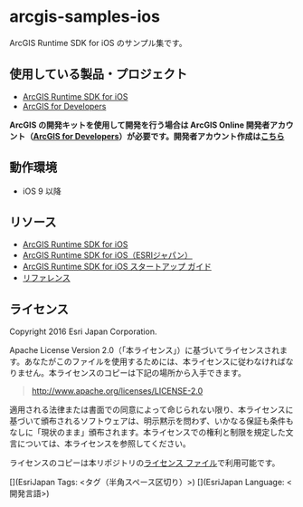 # arcgis-samples-ios

ArcGIS Runtime SDK for iOS のサンプル集です。

## 使用している製品・プロジェクト

* [ArcGIS Runtime SDK for iOS](https://developers.arcgis.com/ios/)
* [ArcGIS for Developers](https://developers.arcgis.com/en/)

**ArcGIS の開発キットを使用して開発を行う場合は ArcGIS Online 開発者アカウント（[ArcGIS for Developers](https://developers.arcgis.com/en/)）が必要です。開発者アカウント作成は[こちら](https://esrijapan.github.io/arcgis-dev-resources/get-dev-account/)**

## 動作環境

* iOS 9 以降

## リソース

* [ArcGIS Runtime SDK for iOS](https://developers.arcgis.com/ios/)
* [ArcGIS Runtime SDK for iOS（ESRIジャパン）](https://www.esrij.com/products/arcgis-runtime-sdk-for-ios/)
* [ArcGIS Runtime SDK for iOS スタートアップ ガイド](http://www.esrij.com/products/arcgis-runtime-sdk-for-ios/documents/)
* [リファレンス](https://developers.arcgis.com/ios/latest/api-reference/)


## ライセンス
Copyright 2016 Esri Japan Corporation.

Apache License Version 2.0（「本ライセンス」）に基づいてライセンスされます。あなたがこのファイルを使用するためには、本ライセンスに従わなければなりません。本ライセンスのコピーは下記の場所から入手できます。

> http://www.apache.org/licenses/LICENSE-2.0

適用される法律または書面での同意によって命じられない限り、本ライセンスに基づいて頒布されるソフトウェアは、明示黙示を問わず、いかなる保証も条件もなしに「現状のまま」頒布されます。本ライセンスでの権利と制限を規定した文言については、本ライセンスを参照してください。

ライセンスのコピーは本リポジトリの[ライセンス ファイル](./LICENSE)で利用可能です。

[](EsriJapan Tags: <タグ（半角スペース区切り）>)
[](EsriJapan Language: <開発言語>)
